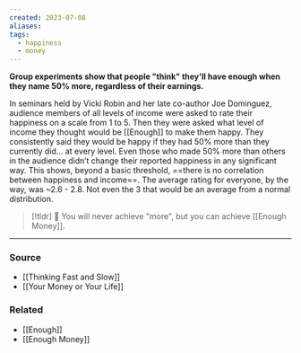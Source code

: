 ```yaml
---
created: 2023-07-08
aliases: 
tags:
  - happiness
  - money
---
```

**Group experiments show that people "think" they'll have enough when they name 50% more, regardless of their earnings.**

In seminars held by Vicki Robin and her late co-author Joe Dominguez, audience members of all levels of income were asked to rate their happiness on a scale from 1 to 5. Then they were asked what level of income they thought would be [[Enough]]  to make them happy. They consistently said they would be happy if they had 50% more than they currently did... at every level. Even those who made 50% more than others in the audience didn’t change their reported happiness in any significant way. This shows, beyond a basic threshold, ==there is no correlation between happiness and income==. The average rating for everyone, by the way, was ~2.6 - 2.8. Not even the 3 that would be an average from a normal distribution.

> [!tldr] 🔑 You will never achieve "more", but you can achieve [[Enough Money]].

****
### Source
- [[Thinking Fast and Slow]]
- [[Your Money or Your Life]]

### Related
- [[Enough]] 
- [[Enough Money]]